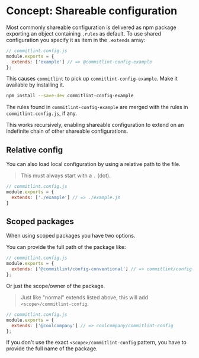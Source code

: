 # Concept: Shareable configuration

Most commonly shareable configuration is delivered as npm package exporting
an object containing `.rules` as default. To use shared configuration you specify it as item in the `.extends` array:

```js
// commitlint.config.js
module.exports = {
  extends: ['example'] // => @commitlint-config-example
};
```

This causes `commitlint` to pick up `commitlint-config-example`. Make it available by installing it.

```bash
npm install --save-dev commitlint-config-example
```

The rules found in `commitlint-config-example` are merged with the rules in `commitlint.config.js`, if any.

This works recursively, enabling shareable configuration to extend on an indefinite chain of other shareable configurations.

## Relative config

You can also load local configuration by using a relative path to the file.

> This must always start with a `.` (dot).

```js
// commitlint.config.js
module.exports = {
  extends: ['./example'] // => ./example.js
}
```

## Scoped packages

When using scoped packages you have two options.

You can provide the full path of the package like:

```js
// commitlint.config.js
module.exports = {
  extends: ['@commitlint/config-conventional'] // => commitlint/config-conventional
};
```

Or just the scope/owner of the package.

> Just like "normal" extends listed above, this will add `<scope>/commitlint-config`.

```js
// commitlint.config.js
module.exports = {
  extends: ['@coolcompany'] // => coolcompany/commitlint-config
};
```

If you don't use the exact `<scope>/commitlint-config` pattern, you have to provide the full name of the package.
